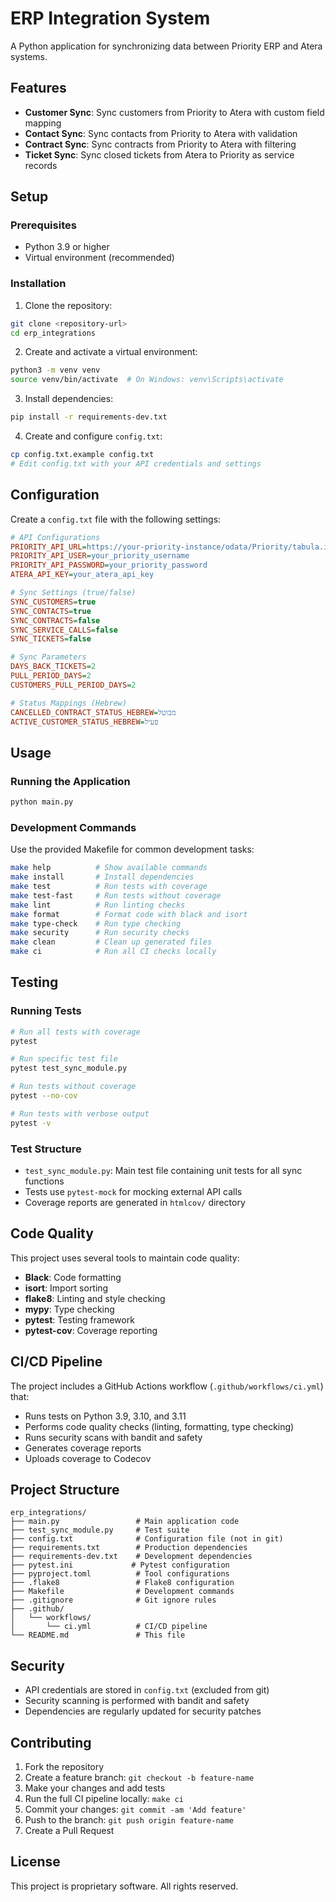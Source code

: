 # ERP Integration System

A Python application for synchronizing data between Priority ERP and Atera systems.

## Features

- **Customer Sync**: Sync customers from Priority to Atera with custom field mapping
- **Contact Sync**: Sync contacts from Priority to Atera with validation
- **Contract Sync**: Sync contracts from Priority to Atera with filtering
- **Ticket Sync**: Sync closed tickets from Atera to Priority as service records

## Setup

### Prerequisites

- Python 3.9 or higher
- Virtual environment (recommended)

### Installation

1. Clone the repository:
```bash
git clone <repository-url>
cd erp_integrations
```

2. Create and activate a virtual environment:
```bash
python3 -m venv venv
source venv/bin/activate  # On Windows: venv\Scripts\activate
```

3. Install dependencies:
```bash
pip install -r requirements-dev.txt
```

4. Create and configure `config.txt`:
```bash
cp config.txt.example config.txt
# Edit config.txt with your API credentials and settings
```

## Configuration

Create a `config.txt` file with the following settings:

```ini
# API Configurations
PRIORITY_API_URL=https://your-priority-instance/odata/Priority/tabula.ini/ERP_COMPANY
PRIORITY_API_USER=your_priority_username
PRIORITY_API_PASSWORD=your_priority_password
ATERA_API_KEY=your_atera_api_key

# Sync Settings (true/false)
SYNC_CUSTOMERS=true
SYNC_CONTACTS=true
SYNC_CONTRACTS=false
SYNC_SERVICE_CALLS=false
SYNC_TICKETS=false

# Sync Parameters
DAYS_BACK_TICKETS=2
PULL_PERIOD_DAYS=2
CUSTOMERS_PULL_PERIOD_DAYS=2

# Status Mappings (Hebrew)
CANCELLED_CONTRACT_STATUS_HEBREW=מבוטל
ACTIVE_CUSTOMER_STATUS_HEBREW=פעיל
```

## Usage

### Running the Application

```bash
python main.py
```

### Development Commands

Use the provided Makefile for common development tasks:

```bash
make help          # Show available commands
make install       # Install dependencies
make test          # Run tests with coverage
make test-fast     # Run tests without coverage
make lint          # Run linting checks
make format        # Format code with black and isort
make type-check    # Run type checking
make security      # Run security checks
make clean         # Clean up generated files
make ci            # Run all CI checks locally
```

## Testing

### Running Tests

```bash
# Run all tests with coverage
pytest

# Run specific test file
pytest test_sync_module.py

# Run tests without coverage
pytest --no-cov

# Run tests with verbose output
pytest -v
```

### Test Structure

- `test_sync_module.py`: Main test file containing unit tests for all sync functions
- Tests use `pytest-mock` for mocking external API calls
- Coverage reports are generated in `htmlcov/` directory

## Code Quality

This project uses several tools to maintain code quality:

- **Black**: Code formatting
- **isort**: Import sorting
- **flake8**: Linting and style checking
- **mypy**: Type checking
- **pytest**: Testing framework
- **pytest-cov**: Coverage reporting

## CI/CD Pipeline

The project includes a GitHub Actions workflow (`.github/workflows/ci.yml`) that:

- Runs tests on Python 3.9, 3.10, and 3.11
- Performs code quality checks (linting, formatting, type checking)
- Runs security scans with bandit and safety
- Generates coverage reports
- Uploads coverage to Codecov

## Project Structure

```
erp_integrations/
├── main.py                 # Main application code
├── test_sync_module.py     # Test suite
├── config.txt              # Configuration file (not in git)
├── requirements.txt        # Production dependencies
├── requirements-dev.txt    # Development dependencies
├── pytest.ini             # Pytest configuration
├── pyproject.toml          # Tool configurations
├── .flake8                 # Flake8 configuration
├── Makefile                # Development commands
├── .gitignore              # Git ignore rules
├── .github/
│   └── workflows/
│       └── ci.yml          # CI/CD pipeline
└── README.md               # This file
```

## Security

- API credentials are stored in `config.txt` (excluded from git)
- Security scanning is performed with bandit and safety
- Dependencies are regularly updated for security patches

## Contributing

1. Fork the repository
2. Create a feature branch: `git checkout -b feature-name`
3. Make your changes and add tests
4. Run the full CI pipeline locally: `make ci`
5. Commit your changes: `git commit -am 'Add feature'`
6. Push to the branch: `git push origin feature-name`
7. Create a Pull Request

## License

This project is proprietary software. All rights reserved.